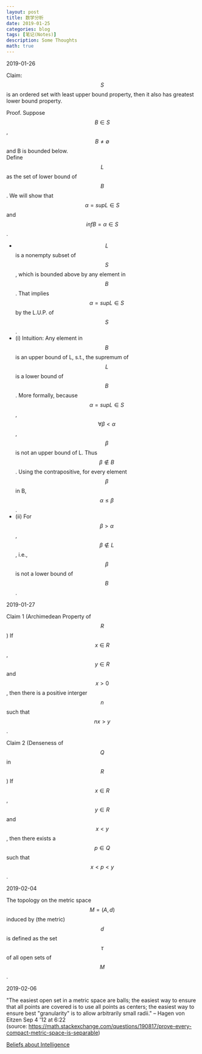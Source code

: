 ```yaml
---
layout: post
title: 数学分析
date: 2019-01-25
categories: blog
tags: [笔记(Notes)]
description: Some Thoughts
math: true
---
```


2019-01-26

Claim: $$ S $$ is an ordered set with least upper bound property, then it also has greatest lower bound property.

Proof. Suppose $$ B \in S $$, $$ B \neq \emptyset $$ and B is bounded below.  
Define $$ L $$ as the set of lower bound of $$ B $$. We will show that $$ \alpha = sup L \in S $$ and $$ infB = \alpha \in S $$.  
- $$L$$ is a nonempty subset of $$S$$, which is bounded above by any element in $$B$$. That implies $$ \alpha = sup L \in S $$ by the L.U.P. of $$S$$.  
- (i) Intuition: Any element in $$B$$ is an upper bound of L, s.t., the supremum of $$L$$ is a lower bound of $$B$$. More formally, because $$ \alpha = sup L \in S $$, $$ \forall　\beta<\alpha $$, $$\beta$$ is not an upper bound of L. Thus $$\beta \notin B$$. Using the contrapositive, for every element $$\beta$$ in B, $$\alpha \leq \beta$$.
- (ii) For $$\beta>\alpha$$, $$\beta \notin L$$, i.e., $$ \beta $$ is not a lower bound of $$B$$.

2019-01-27

Claim 1 (Archimedean Property of $$R$$) If $$x\in R$$, $$y\in R$$ and $$x>0$$, then there is a positive interger $$n$$ such that $$nx>y$$.

Claim 2 (Denseness of $$Q$$ in $$R$$) If $$x\in R$$, $$y\in R$$ and $$x<y$$, then there exists a $$p\in Q$$ such that $$x<p<y$$.

2019-02-04

The topology on the metric space $$M=(A,d)$$ induced by (the metric) $$d$$ is defined as the set $$\tau$$ of all open sets of $$M$$.

2019-02-06

"The easiest open set in a metric space are balls; the easiest way to ensure that all points are covered is to use all points as centers; the easiest way to ensure best "granularity" is to allow arbitrarily small radii." – Hagen von Eitzen Sep 4 '12 at 6:22  
(source: https://math.stackexchange.com/questions/190817/prove-every-compact-metric-space-is-separable)

[Beliefs about Intelligence](https://www.nature.com/scitable/content/ne0000/ne0000/ne0000/ne0000/18254975/WSF-Ch2.pdf#toolbar=0)
